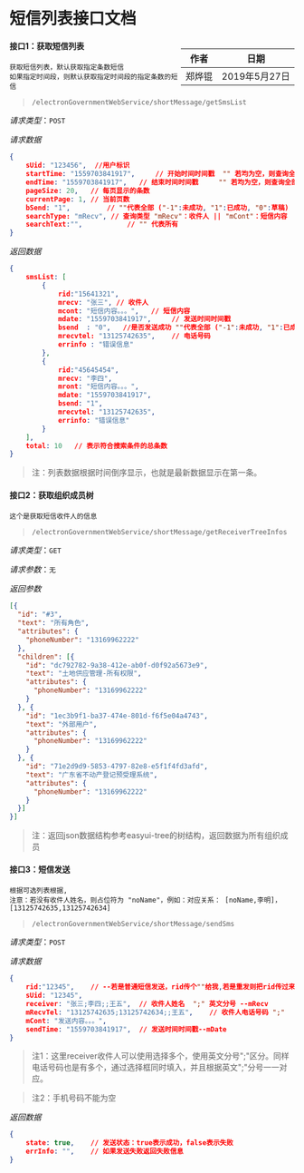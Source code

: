 # 短信列表接口文档

<div style="float:right">

|作者|日期|
|----|---|
|郑烨锟|2019年5月27日|

</div>

#### 接口1：获取短信列表

	获取短信列表，默认获取指定条数短信
	如果指定时间段，则默认获取指定时间段的指定条数的短信

> `/electronGovernmentWebService/shortMessage/getSmsList`

*请求类型*：`POST`

*请求数据*

```json
{
	sUid: "123456",  //用户标识
	startTime: "1559703841917",   	// 开始时间时间戳	"" 若均为空，则查询全部
	endTime: "1559703841917",  	// 结束时间时间戳     "" 若均为空，则查询全部
	pageSize: 20,	// 每页显示的条数
	currentPage: 1,	// 当前页数
	bSend: "1",			// ""代表全部 ("-1":未成功, "1":已成功, "0":草稿)
	searchType: "mRecv", // 查询类型 "mRecv"：收件人 || "mCont"：短信内容  || "" 代表全部类型
	searchText:"",           // "" 代表所有
}
```

*返回数据*

```json
{
	smsList: [
		{
			rid:"15641321",
			mrecv: "张三", // 收件人
			mcont: "短信内容。。。",	// 短信内容
			mdate: "1559703841917",  	// 发送时间时间戳
			bsend  : "0",	//是否发送成功 ""代表全部 ("-1":未成功, "1":已成功, "0":草稿)
			mrecvtel: "13125742635",	// 电话号码
			errinfo : "错误信息"
		},
		{
			rid:"45645454",
			mrecv: "李四",
			mront: "短信内容。。。",
			mdate: "1559703841917",
			bsend: "1",
			mrecvtel: "13125742635",
			errinfo: "错误信息"
		}
	],
	total: 10	// 表示符合搜索条件的总条数
}
```

> 注：列表数据根据时间倒序显示，也就是最新数据显示在第一条。


#### 接口2：获取组织成员树

	这个是获取短信收件人的信息

> `/electronGovernmentWebService/shortMessage/getReceiverTreeInfos`

*请求类型*：`GET`

*请求参数*：`无`

*返回参数*

```json
[{
  "id": "#3",
  "text": "所有角色",
  "attributes": {
    "phoneNumber": "13169962222"
  },
  "children": [{
    "id": "dc792782-9a38-412e-ab0f-d0f92a5673e9",
    "text": "土地供应管理-所有权限",
    "attributes": {
      "phoneNumber": "13169962222"
    }
  }, {
    "id": "1ec3b9f1-ba37-474e-801d-f6f5e04a4743",
    "text": "外部用户",
    "attributes": {
      "phoneNumber": "13169962222"
    }
  }, {
    "id": "71e2d9d9-5853-4797-82e8-e5f1f4fd3afd",
    "text": "广东省不动产登记预受理系统",
    "attributes": {
      "phoneNumber": "13169962222"
    }
  }]
}]
```

> 注：返回json数据结构参考easyui-tree的树结构，返回数据为所有组织成员

#### 接口3：短信发送

	根据可选列表根据,
	注意：若没有收件人姓名，则占位符为 "noName"，例如：对应关系： [noName,李明]， [13125742635,13125742634]

> `/electronGovernmentWebService/shortMessage/sendSms`

*请求类型*：`POST`

*请求数据*
```json
{
	rid:"12345",	// --若是普通短信发送，rid传个""给我,若是重发则把rid传过来
	sUid: "12345",
	receiver: "张三;李四;;王五",	// 收件人姓名  ";" 英文分号 --mRecv  
	mRecvTel: "13125742635;13125742634;;王五",	// 收件人电话号码 ";"  
	mCont: "发送内容。。。",
	sendTime: "1559703841917",	// 发送时间时间戳--mDate   
}
```

> 注1：这里receiver收件人可以使用选择多个，使用英文分号";"区分。同样电话号码也是有多个，通过选择框同时填入，并且根据英文";"分号一一对应。

> 注2：手机号码不能为空

*返回数据*

```json
{
	state: true,	// 发送状态：true表示成功，false表示失败
	errInfo: "",	// 如果发送失败返回失败信息
}
```
